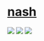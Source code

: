 # [nash](https://github.com/keepworking/nash)

![](https://img.shields.io/github/license/keepworking/nash?style=flat-square) ![](https://img.shields.io/github/last-commit/scillidan/nash/main?label=last%20commit%20(fork)&style=flat-square&style=flat-square) ![](https://img.shields.io/badge/Vercel-black?style=flat&logo=Vercel&logoColor=white)